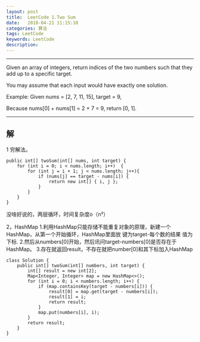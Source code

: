 ```yaml
---
layout: post
title:  LeetCode 1.Two Sum
date:   2018-04-21 11:15:10
categories: 算法
tags: LeetCode
keywords: LeetCode
description: 
---
```


----------
Given an array of integers, return indices of the two numbers such that they add up to a specific target.

You may assume that each input would have exactly one solution.

Example:
Given nums = [2, 7, 11, 15], target = 9,

Because nums[0] + nums[1] = 2 + 7 = 9,
return [0, 1].


----------
## 解

1 穷解法。
```
public int[] twoSum(int[] nums, int target) {
    for (int i = 0; i < nums.length; i++)  {
        for (int j = i + 1; j < nums.length; j++){
            if (nums[j] == target - nums[i]) {
                return new int[] { i, j };
            }
        }
    }
}
```
没啥好说的，两层循环，时间复杂度o（n²）

2，HashMap
 1.利用HashMap只能存储不能重复对象的原理，新建一个HashMap，从第一个开始循环，HashMap里面放 键为target-每个数的结果 值为下标.
   2.然后从numbers[0]开始，然后讯问target-numbers[0]是否存在于HashMap。
   3.存在就返回result，不存在就把number[0]和其下标加入HashMap

```
class Solution {  
    public int[] twoSum(int[] numbers, int target) {
        int[] result = new int[2];
        Map<Integer, Integer> map = new HashMap<>();
        for (int i = 0; i < numbers.length; i++) {
            if (map.containsKey(target - numbers[i])) {
                result[0] = map.get(target - numbers[i]);
                result[1] = i;
                return result;
            }
            map.put(numbers[i], i);
        }
        return result;
    }
}  
```
